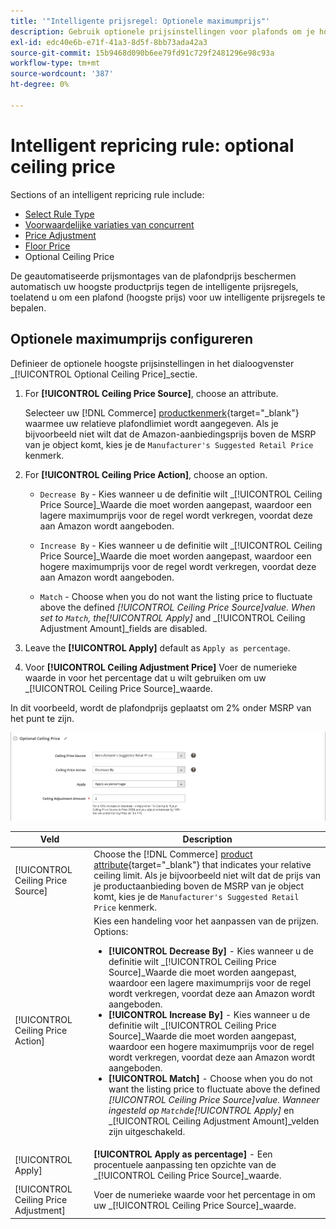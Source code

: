 ```yaml
---
title: '"Intelligente prijsregel: Optionele maximumprijs"'
description: Gebruik optionele prijsinstellingen voor plafonds om je hoogste productprijs te beschermen tegen de intelligente prijsregels die je Amazon-aanbiedingen beheren.
exl-id: edc40e6b-e71f-41a3-8d5f-8bb73ada42a3
source-git-commit: 15b9468d090b6ee79fd91c729f2481296e98c93a
workflow-type: tm+mt
source-wordcount: '387'
ht-degree: 0%

---
```


# Intelligent repricing rule: optional ceiling price

Sections of an intelligent repricing rule include:

- [Select Rule Type](./intelligent-repricing-rules.md)
- [Voorwaardelijke variaties van concurrent](./competitor-conditional-variances.md)
- [Price Adjustment](./price-adjustment.md)
- [Floor Price](./floor-price.md)
- Optional Ceiling Price

De geautomatiseerde prijsmontages van de plafondprijs beschermen automatisch uw hoogste productprijs tegen de intelligente prijsregels, toelatend u om een plafond (hoogste prijs) voor uw intelligente prijsregels te bepalen.

## Optionele maximumprijs configureren

Definieer de optionele hoogste prijsinstellingen in het dialoogvenster _[!UICONTROL Optional Ceiling Price]_sectie.

1. For **[!UICONTROL Ceiling Price Source]**, choose an attribute.

   Selecteer uw [!DNL Commerce] [productkenmerk](https://docs.magento.com/user-guide/catalog/product-attributes.html){target=&quot;_blank&quot;} waarmee uw relatieve plafondlimiet wordt aangegeven. Als je bijvoorbeeld niet wilt dat de Amazon-aanbiedingsprijs boven de MSRP van je object komt, kies je de `Manufacturer's Suggested Retail Price` kenmerk.

1. For **[!UICONTROL Ceiling Price Action]**, choose an option.

   - `Decrease By` - Kies wanneer u de definitie wilt _[!UICONTROL Ceiling Price Source]_Waarde die moet worden aangepast, waardoor een lagere maximumprijs voor de regel wordt verkregen, voordat deze aan Amazon wordt aangeboden.

   - `Increase By` - Kies wanneer u de definitie wilt _[!UICONTROL Ceiling Price Source]_Waarde die moet worden aangepast, waardoor een hogere maximumprijs voor de regel wordt verkregen, voordat deze aan Amazon wordt aangeboden.

   - `Match` - Choose when you do not want the listing price to fluctuate above the defined _[!UICONTROL Ceiling Price Source]_value. When set to `Match`, the_[!UICONTROL Apply]_ and _[!UICONTROL Ceiling Adjustment Amount]_fields are disabled.

1. Leave the **[!UICONTROL Apply]** default as `Apply as percentage`.

1. Voor **[!UICONTROL Ceiling Adjustment Price]** Voer de numerieke waarde in voor het percentage dat u wilt gebruiken om uw _[!UICONTROL Ceiling Price Source]_waarde.

In dit voorbeeld, wordt de plafondprijs geplaatst om 2% onder MSRP van het punt te zijn.

![Intelligent repricing rule - optional ceiling price](assets/ob-intelligent-price-rule-ceiling.png)

| Veld | Description |
|---|---|
| [!UICONTROL Ceiling Price Source] | Choose the [!DNL Commerce] [product attribute](https://docs.magento.com/user-guide/catalog/product-attributes.html){target=&quot;_blank&quot;} that indicates your relative ceiling limit. Als je bijvoorbeeld niet wilt dat de prijs van je productaanbieding boven de MSRP van je object komt, kies je de `Manufacturer's Suggested Retail Price` kenmerk. |
| [!UICONTROL Ceiling Price Action] | Kies een handeling voor het aanpassen van de prijzen. Options:<ul><li>**[!UICONTROL Decrease By]** - Kies wanneer u de definitie wilt _[!UICONTROL Ceiling Price Source]_Waarde die moet worden aangepast, waardoor een lagere maximumprijs voor de regel wordt verkregen, voordat deze aan Amazon wordt aangeboden.</li><li>**[!UICONTROL Increase By]** - Kies wanneer u de definitie wilt _[!UICONTROL Ceiling Price Source]_Waarde die moet worden aangepast, waardoor een hogere maximumprijs voor de regel wordt verkregen, voordat deze aan Amazon wordt aangeboden.</li><li>**[!UICONTROL Match]** - Choose when you do not want the listing price to fluctuate above the defined _[!UICONTROL Ceiling Price Source]_value. Wanneer ingesteld op `Match`de_[!UICONTROL Apply]_ en _[!UICONTROL Ceiling Adjustment Amount]_velden zijn uitgeschakeld.</li></ul> |
| [!UICONTROL Apply] | **[!UICONTROL Apply as percentage]** - Een procentuele aanpassing ten opzichte van de _[!UICONTROL Ceiling Price Source]_waarde. |
| [!UICONTROL Ceiling Price Adjustment] | Voer de numerieke waarde voor het percentage in om uw _[!UICONTROL Ceiling Price Source]_waarde. |
